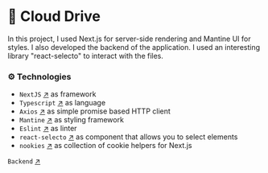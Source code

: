 # 📁 Cloud Drive

In this project, I used Next.js for server-side rendering and Mantine UI for styles. I also developed the backend of the application. I used an interesting library "react-selecto" to interact with the files.

### ⚙️ Technologies

- `NextJS` [↗](https://nextjs.org/) as framework
- `Typescript` [↗](https://www.typescriptlang.org/) as language
- `Axios` [↗](https://axios-http.com/) as simple promise based HTTP client
- `Mantine` [↗](https://mantine.dev) as styling framework
- `Eslint` [↗](https://eslint.org/) as linter
- `react-selecto` [↗](https://mantine.dev) as component that allows you to select elements
- `nookies` [↗](https://github.com/maticzav/nookies) as collection of cookie helpers for Next.js

`Backend` [↗](https://github.com/zaycevv/cloud-drive-backend)
